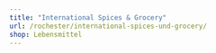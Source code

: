 ```yaml
---
title: "International Spices & Grocery"
url: /rochester/international-spices-und-grocery/
shop: Lebensmittel
---
```

